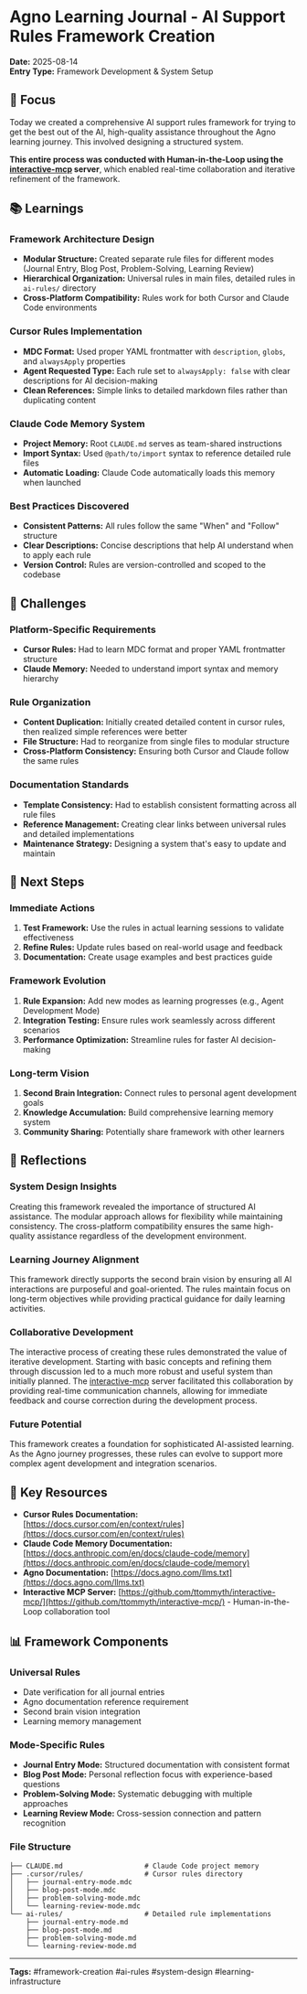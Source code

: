 # Agno Learning Journal - AI Support Rules Framework Creation

**Date:** 2025-08-14  
**Entry Type:** Framework Development & System Setup

## 🎯 Focus

Today we created a comprehensive AI support rules framework for trying to get the best out of the AI, high-quality assistance throughout the Agno learning journey. This involved designing a structured system.

**This entire process was conducted with Human-in-the-Loop using the [interactive-mcp](https://github.com/ttommyth/interactive-mcp/) server**, which enabled real-time collaboration and iterative refinement of the framework.

## 📚 Learnings

### **Framework Architecture Design**

- **Modular Structure:** Created separate rule files for different modes (Journal Entry, Blog Post, Problem-Solving, Learning Review)
- **Hierarchical Organization:** Universal rules in main files, detailed rules in `ai-rules/` directory
- **Cross-Platform Compatibility:** Rules work for both Cursor and Claude Code environments

### **Cursor Rules Implementation**

- **MDC Format:** Used proper YAML frontmatter with `description`, `globs`, and `alwaysApply` properties
- **Agent Requested Type:** Each rule set to `alwaysApply: false` with clear descriptions for AI decision-making
- **Clean References:** Simple links to detailed markdown files rather than duplicating content

### **Claude Code Memory System**

- **Project Memory:** Root `CLAUDE.md` serves as team-shared instructions
- **Import Syntax:** Used `@path/to/import` syntax to reference detailed rule files
- **Automatic Loading:** Claude Code automatically loads this memory when launched

### **Best Practices Discovered**

- **Consistent Patterns:** All rules follow the same "When" and "Follow" structure
- **Clear Descriptions:** Concise descriptions that help AI understand when to apply each rule
- **Version Control:** Rules are version-controlled and scoped to the codebase

## 🚧 Challenges

### **Platform-Specific Requirements**

- **Cursor Rules:** Had to learn MDC format and proper YAML frontmatter structure
- **Claude Memory:** Needed to understand import syntax and memory hierarchy

### **Rule Organization**

- **Content Duplication:** Initially created detailed content in cursor rules, then realized simple references were better
- **File Structure:** Had to reorganize from single files to modular structure
- **Cross-Platform Consistency:** Ensuring both Cursor and Claude follow the same rules

### **Documentation Standards**

- **Template Consistency:** Had to establish consistent formatting across all rule files
- **Reference Management:** Creating clear links between universal rules and detailed implementations
- **Maintenance Strategy:** Designing a system that's easy to update and maintain

## 🚀 Next Steps

### **Immediate Actions**

1. **Test Framework:** Use the rules in actual learning sessions to validate effectiveness
2. **Refine Rules:** Update rules based on real-world usage and feedback
3. **Documentation:** Create usage examples and best practices guide

### **Framework Evolution**

1. **Rule Expansion:** Add new modes as learning progresses (e.g., Agent Development Mode)
2. **Integration Testing:** Ensure rules work seamlessly across different scenarios
3. **Performance Optimization:** Streamline rules for faster AI decision-making

### **Long-term Vision**

1. **Second Brain Integration:** Connect rules to personal agent development goals
2. **Knowledge Accumulation:** Build comprehensive learning memory system
3. **Community Sharing:** Potentially share framework with other learners

## 💭 Reflections

### **System Design Insights**

Creating this framework revealed the importance of structured AI assistance. The modular approach allows for flexibility while maintaining consistency. The cross-platform compatibility ensures the same high-quality assistance regardless of the development environment.

### **Learning Journey Alignment**

This framework directly supports the second brain vision by ensuring all AI interactions are purposeful and goal-oriented. The rules maintain focus on long-term objectives while providing practical guidance for daily learning activities.

### **Collaborative Development**

The interactive process of creating these rules demonstrated the value of iterative development. Starting with basic concepts and refining them through discussion led to a much more robust and useful system than initially planned. The [interactive-mcp](https://github.com/ttommyth/interactive-mcp/) server facilitated this collaboration by providing real-time communication channels, allowing for immediate feedback and course correction during the development process.

### **Future Potential**

This framework creates a foundation for sophisticated AI-assisted learning. As the Agno journey progresses, these rules can evolve to support more complex agent development and integration scenarios.

## 🔗 Key Resources

- **Cursor Rules Documentation:** [https://docs.cursor.com/en/context/rules](https://docs.cursor.com/en/context/rules)
- **Claude Code Memory Documentation:** [https://docs.anthropic.com/en/docs/claude-code/memory](https://docs.anthropic.com/en/docs/claude-code/memory)
- **Agno Documentation:** [https://docs.agno.com/llms.txt](https://docs.agno.com/llms.txt)
- **Interactive MCP Server:** [https://github.com/ttommyth/interactive-mcp/](https://github.com/ttommyth/interactive-mcp/) - Human-in-the-Loop collaboration tool

## 📊 Framework Components

### **Universal Rules**

- Date verification for all journal entries
- Agno documentation reference requirement
- Second brain vision integration
- Learning memory management

### **Mode-Specific Rules**

- **Journal Entry Mode:** Structured documentation with consistent format
- **Blog Post Mode:** Personal reflection focus with experience-based questions
- **Problem-Solving Mode:** Systematic debugging with multiple approaches
- **Learning Review Mode:** Cross-session connection and pattern recognition

### **File Structure**

```
├── CLAUDE.md                    # Claude Code project memory
├── .cursor/rules/               # Cursor rules directory
│   ├── journal-entry-mode.mdc
│   ├── blog-post-mode.mdc
│   ├── problem-solving-mode.mdc
│   └── learning-review-mode.mdc
└── ai-rules/                    # Detailed rule implementations
    ├── journal-entry-mode.md
    ├── blog-post-mode.md
    ├── problem-solving-mode.md
    └── learning-review-mode.md
```

---

**Tags:** #framework-creation #ai-rules #system-design #learning-infrastructure
